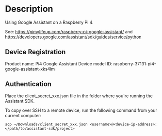 # Description

Using Google Assistant on a Raspberry Pi 4.

See: https://pimylifeup.com/raspberry-pi-google-assistant/
and https://developers.google.com/assistant/sdk/guides/service/python

## Device Registration
Product name: Pi4 Google Assistant
Device model ID: raspberry-37131-pi4-google-assistant-xks4im


## Authentication
Place the client_secret_xxx.json file in the folder where you're running the Assistant SDK.

To copy over SSH to a remote device, run the following command from your current computer:

```
scp ~/Downloads/client_secret_xxx.json <username>@<device-ip-address>:</path/to/assistant-sdk/project>
```

